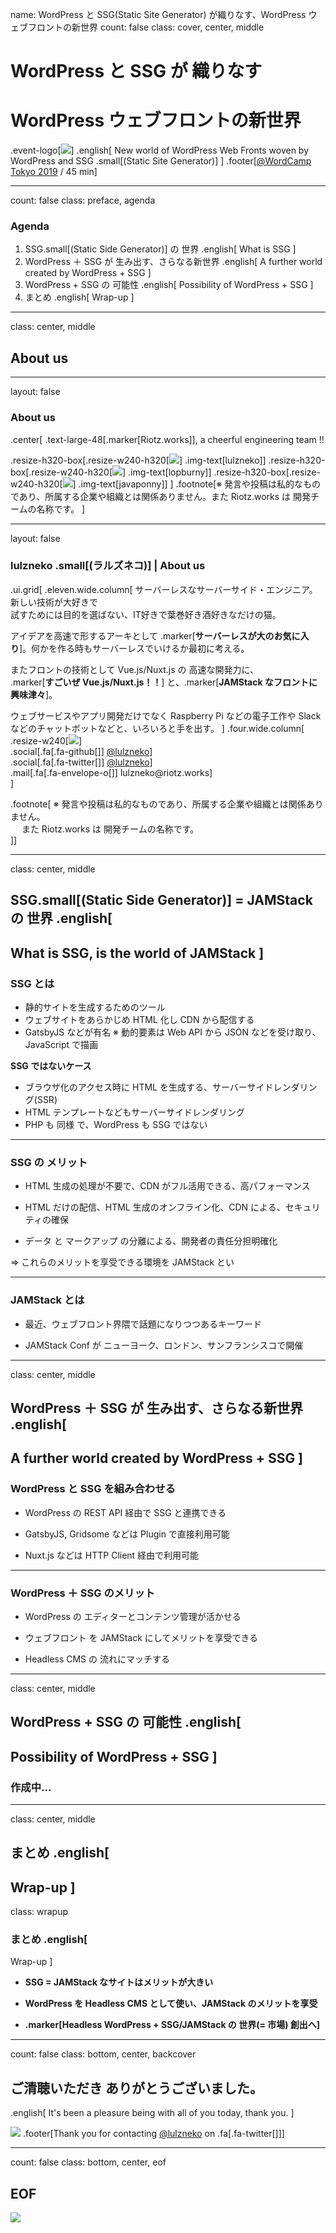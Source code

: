 name: WordPress と SSG(Static Site Generator) が織りなす、WordPress ウェブフロントの新世界
count: false
class: cover, center, middle
# WordPress と SSG が 織りなす
# WordPress ウェブフロントの新世界
.event-logo[[![](../assets/logo/wordcamp-tokyo-2019.png)](https://2019.tokyo.wordcamp.org/)]
.english[
  New world of WordPress Web Fronts woven by WordPress and SSG .small[(Static Site Generator)]
]
.footer[[@WordCamp Tokyo 2019](https://2019.tokyo.wordcamp.org/) / 45 min]


---
count: false
class: preface, agenda
### Agenda
1. SSG.small[(Static Side Generator)] の 世界 .english[
  What is SSG
]
2. WordPress ＋ SSG が 生み出す、さらなる新世界 .english[
  A further world created by WordPress + SSG
]
3. WordPress + SSG の 可能性 .english[
  Possibility of WordPress + SSG
]
4. まとめ .english[
  Wrap-up
]



---
class: center, middle
## About us
---
layout: false
### About us
.center[
  .text-large-48[.marker[Riotz.works]], a cheerful engineering team !!

  .resize-h320-box[.resize-w240-h320[![](../bio/lulzneko/photo.jpg)] .img-text[lulzneko]]
  .resize-h320-box[.resize-w240-h320[![](../bio/lopburny/photo.jpg)] .img-text[lopburny]]
  .resize-h320-box[.resize-w240-h320[![](../bio/javaponny/photo.jpg)] .img-text[javaponny]]
]
.footnote[※ 発言や投稿は私的なものであり、所属する企業や組織とは関係ありません。また Riotz.works は 開発チームの名称です。  ]


---
layout: false
### lulzneko .small[(ラルズネコ)] | About us
.ui.grid[
.eleven.wide.column[
  サーバーレスなサーバーサイド・エンジニア。 新しい技術が大好きで  
  試すためには目的を選ばない、IT好きで葉巻好き酒好きなだけの猫。

  アイデアを高速で形するアーキとして .marker[**サーバーレスが大のお気に入り**]。何かを作る時もサーバーレスでいけるか最初に考える。

  またフロントの技術として Vue.js/Nuxt.js の 高速な開発力に、  
  .marker[**すごいぜ Vue.js/Nuxt.js！！**] と、.marker[**JAMStack なフロントに興味津々**]。

  ウェブサービスやアプリ開発だけでなく Raspberry Pi などの電子工作や Slack などのチャットボットなどと、いろいろと手を出す。
]
.four.wide.column[
  .resize-w240[![](../bio/lulzneko/photo.jpg)]  
  .social[.fa[.fa-github[]] [@lulzneko](https://github.com/lulzneko)]  
  .social[.fa[.fa-twitter[]] [@lulzneko](https://twitter.com/lulzneko)]  
  .mail[.fa[.fa-envelope-o[]] lulzneko&#x40;riotz.works]  
]

.footnote[
  ※ 発言や投稿は私的なものであり、所属する企業や組織とは関係ありません。  
  　 また Riotz.works は 開発チームの名称です。  
]]



---
class: center, middle
## SSG.small[(Static Side Generator)] = JAMStack の 世界 .english[
  What is SSG, is the world of JAMStack
]
---
### SSG とは
- 静的サイトを生成するためのツール
- ウェブサイトをあらかじめ HTML 化し CDN から配信する
- GatsbyJS などが有名
※ 動的要素は Web API から JSON などを受け取り、JavaScript で描画

**SSG ではないケース**
- ブラウザ化のアクセス時に HTML を生成する、サーバーサイドレンダリング(SSR)
- HTML テンプレートなどもサーバーサイドレンダリング
- PHP も 同様 で、WordPress も SSG ではない


---
### SSG の メリット
- HTML 生成の処理が不要で、CDN がフル活用できる、高パフォーマンス

- HTML だけの配信、HTML 生成のオンフライン化、CDN による、セキュリティの確保

- データ と マークアップ の分離による、開発者の責任分担明確化

⇒ これらのメリットを享受できる環境を JAMStack とい


---
### JAMStack とは
- 最近、ウェブフロント界隈で話題になりつつあるキーワード

- JAMStack Conf が ニューヨーク、ロンドン、サンフランシスコで開催


---
class: center, middle
## WordPress ＋ SSG が 生み出す、さらなる新世界 .english[
  A further world created by WordPress + SSG
]
---
### WordPress と SSG を組み合わせる
- WordPress の REST API 経由で SSG と連携できる

- GatsbyJS, Gridsome などは Plugin で直接利用可能

- Nuxt.js などは HTTP Client 経由で利用可能


---
### WordPress ＋ SSG のメリット
- WordPress の エディターとコンテンツ管理が活かせる

- ウェブフロント を JAMStack にしてメリットを享受できる

- Headless CMS の 流れにマッチする


---
class: center, middle
## WordPress + SSG の 可能性 .english[
  Possibility of WordPress + SSG
]
---
### 作成中...



---
class: center, middle
## まとめ .english[
  Wrap-up
]
---
class: wrapup
### まとめ .english[
  Wrap-up
]
- **SSG = JAMStack なサイトはメリットが大きい**  

- **WordPress を Headless CMS として使い、JAMStack のメリットを享受**  

- **.marker[Headless WordPress + SSG/JAMStack の 世界(= 市場) 創出へ]**  



---
count: false
class: bottom, center, backcover
## ご清聴いただき ありがとうございました。
.english[
  It's been a pleasure being with all of you today, thank you.
]

![](../assets/riotz.png)
.footer[Thank you for contacting [@lulzneko](https://twitter.com/lulzneko) on .fa[.fa-twitter[]]]



---
count: false
class: bottom, center, eof
## EOF
![](../assets/riotz.png)
